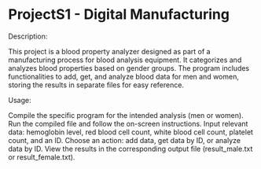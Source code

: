 # ProjectS1 - Digital Manufacturing
Description:

This project is a blood property analyzer designed as part of a manufacturing process for blood analysis equipment. It categorizes and analyzes blood properties based on gender groups. The program includes functionalities to add, get, and analyze blood data for men and women, storing the results in separate files for easy reference.

Usage:

Compile the specific program for the intended analysis (men or women).
Run the compiled file and follow the on-screen instructions.
Input relevant data: hemoglobin level, red blood cell count, white blood cell count, platelet count, and an ID.
Choose an action: add data, get data by ID, or analyze data by ID.
View the results in the corresponding output file (result_male.txt or result_female.txt).

